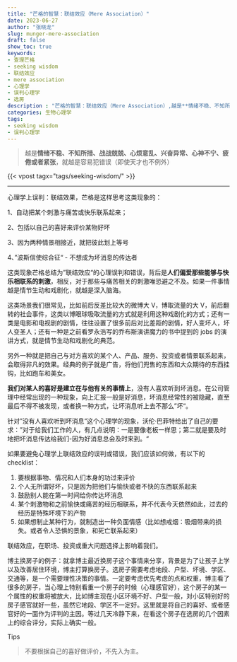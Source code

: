 ```yaml
---
title: "芒格的智慧：联结效应（Mere Association）"
date: 2023-06-27
author: "张晓龙"
slug: munger-mere-association
draft: false
show_toc: true
keywords:
- 查理芒格
- seeking wisdom
- 联结效应
- mere association
- 心理学
- 误判心理学
- 选房
description : "芒格的智慧：联结效应（Mere Association）,越是**情绪不稳、不知所措、战战兢兢、心烦意乱、兴奋异常、心神不宁、疲倦或者紧张**，就越是容易犯错误"
categories: 生物心理学
tags:
- seeking wisdom
- 误判心理学
---
```


> 越是**情绪不稳、不知所措、战战兢兢、心烦意乱、兴奋异常、心神不宁、疲倦或者紧张**，就越是容易犯错误（即使天才也不例外）

{{< vpost tagx="tags/seeking-wisdom/" >}}

---

心理学上误判：联结效果，芒格是这样思考这类现象的：

1、自动把某个刺激与痛苦或快乐联系起来；

2、包括以自己的喜好来评价某物好坏

3、因为两种情景相接近，就把彼此划上等号

4、”波斯信使综合征“ - 不想成为坏消息的传达者

这类现象芒格总结为”联结效应“的心理误判和错误，背后是**人们偏爱那些能够与快乐相联系的刺激**，相反，对于那些与痛苦相关的刺激唯恐避之不及。如果一件事情越是情节生动和戏剧化，就越是深入脑海。

这类场景我们很常见，比如前后反差比较大的微博大 V，博取流量的大 V，前后翻转的社会事件，这类以博眼球吸取流量的方式就是利用这种戏剧化的方式；还有一类是电影和电视剧的剧情，往往设置了很多前后对比差距的剧情，好人变坏人，坏人变圣人；还有一种是之前看罗永浩写的乔布斯演讲魔力的书中提到的 jobs 的演讲方式，就是情节生动和戏剧化的典范。

另外一种就是把自己与对方喜欢的某个人、产品、服务、投资或者情景联系起来，会取得非凡的效果。经典的例子就是广告，将他们兜售的东西和大众期待的东西挂钩，比如跑车和美女。

**我们对某人的喜好是建立在与他有关的事情上**，没有人喜欢听到坏消息。在公司管理中经常出现的一种现象，向上汇报一般是好消息，坏消息经常性的被隐藏，直至最后不得不被发现，或者换一种方式，让坏消息听上去不那么”坏“。

针对”没有人喜欢听到坏消息“这个心理学的现象，沃伦·巴菲特给出了自己的要求：”对于给我们工作的人，有几点说明：一是要像老板一样思；第二就是要及时地把坏消息传达给我们-因为好消息总会及时来到。“

如果要避免心理学上联结效应的误判或错误，我们应该如何做，有以下的 checklist：

1. 要根据事物、情况和人们本身的功过来评价
2. 个人无所谓好坏，只是因为把他们与愉快或者不快的东西联系起来
3. 鼓励别人能在第一时间给你传达坏消息
4. 某个刺激物和之前愉快或痛苦的经历相联系，并不代表今天依然如此，过去的经历是特殊坏境下的产物
5. 如果想制止某种行为，就制造出一种负面情感（比如想戒烟：吸烟带来的损失。或者令人恐惧的景象，和死亡联系起来）

联结效应，在职场、投资或重大问题选择上影响着我们。

博主换房子的例子：就拿博主最近换房子这个事情来分享，背景是为了让孩子上学以及改善居住环境，博主打算换房子。选房子需要考虑地段、户型、坏境、学区、交通等，是一个需要理性决策的事情。一定要考虑优先考虑的点和权重，博主看了很多的房子，当心理上特别看重一个房子的时候（心理感官好），这个房子的某一个属性的权重将被放大，比如博主现在小区环境不好、户型一般，对小区特别好的房子感官就好一些，虽然它地段、学区不一定好。这里就是将自己的喜好、或者感官好的一面作为评判的主因。等过几天冷静下来，在看这个房子在选房的几个因素上的综合评分，实际上确实一般。

Tips

> 不要根据自己的喜好做评价，不先入为主。